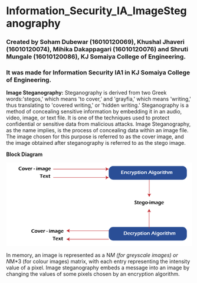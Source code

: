 # Information_Security_IA_ImageSteganography
### Created by Soham Dubewar (16010120069), Khushal Jhaveri (16010120074), Mihika Dakappagari (16010120076) and Shruti Mungale (16010120086), KJ Somaiya College of Engineering.
### It was made for Information Security IA1 in KJ Somaiya College of Engineering.

**Image Steganography:** Steganography is derived from two Greek words:'stegos,' which means 'to cover,' and 'grayfia,' which means 'writing,' thus translating to 'covered writing,' or 'hidden writing.' Steganography is a method of concealing sensitive information by embedding it in an audio, video, image, or text file. It is one of the techniques used to protect confidential or sensitive data from malicious attacks. Image Steganography, as the name implies, is the process of concealing data within an image file. The image chosen for this purpose is referred to as the cover image, and the image obtained after steganography is referred to as the stego image.

**Block Diagram**

![Pic]( https://github.com/Mihika135/Information_Security_IA_ImageSteganography/blob/main/images/image1.png)

In memory, an image is represented as a N*M (for greyscale images) or N*M*3 (for colour images) matrix, with each entry representing the intensity value of a pixel. Image steganography embeds a message into an image by changing the values of some pixels chosen by an encryption algorithm.

